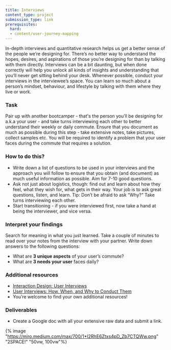 ```yaml
---
title: Interviews
content_type: project
submission_type: link
prerequisites:
  hard:
  - content/user-journey-mapping
---
```


In-depth interviews and quantitative research helps us get a better sense of the people we’re designing for. There’s no better way to understand the hopes, desires, and aspirations of those you’re designing for than by talking with them directly. Interviews can be a bit daunting, but when done correctly will help you unlock all kinds of insights and understanding that you’ll never get sitting behind your desk. Whenever possible, conduct your interviews in the interviewee’s space. You can learn so much about a person’s mindset, behaviour, and lifestyle by talking with them where they live or work.

### Task
Pair up with another bootcamper - that's the person you’ll be designing for a.k.a your user - and take turns interviewing each other to better understand their weekly or daily commute. Ensure that you document as much as possible during this step - take extensive notes, take pictures, collect samples etc. You will be required to identify a problem that your user faces during the commute that requires a solution.

### How to do this?
- Write down a list of questions to be used in your interviews and the approach you will follow to ensure that you obtain (and document) as much useful information as possible. Aim for 7-10 good questions.
- Ask not just about logistics, though: find out and learn about how they feel, what they wish for, what gets in their way. Your job is to ask great questions, listen, and learn. Tip: Don’t be afraid to ask “Why?” Take turns interviewing each other. 
- Start transitioning - if you were interviewed first, now take a hand at being the interviewer, and vice versa.

### Interpret your findings
Search for meaning in what you just learned. Take a couple of minutes to read over your notes from the interview with your partner. Write down answers to the following questions:
- What are **3 unique aspects** of your user’s commute? 
- What are **3 needs your user** faces daily?

### Additional resources
- [Interaction Design: User Interviews](https://www.interaction-design.org/literature/topics/user-interviews)
- [User Interviews: How, When, and Why to Conduct Them](https://www.nngroup.com/articles/user-interviews/)
- You’re welcome to find your own additional resources! 

### Deliverables
- Create a Google doc with all your extensive raw data and submit a link. 

{% image "https://miro.medium.com/max/700/1*I2RhE6Ztxs4pD_Zb7CTQWw.png" "2SPACE!" "50vw, 100vw"%}

